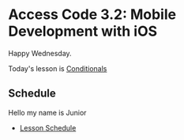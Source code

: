 # Access Code 3.2: Mobile Development with iOS

Happy Wednesday.

Today's lesson is [Conditionals](/lessons/conditionals)

## Schedule


Hello my name is Junior



- [Lesson Schedule](schedule.md)
